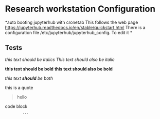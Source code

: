 
# Research workstation Configuration #
*auto booting jupyterhub with cronetab
This follows the web page https://jupyterhub.readthedocs.io/en/stable/quickstart.html
There is a configuration file /etc/jupyterhub/jupyterhub_config. To edit it *

## Tests ##
*this text should be italics*
_This text should also be italic_

**this text should be bold**
__this text should also be bold__

*this text **should** be both*

this is a quote
>hello

code block
``` hello
        ```
